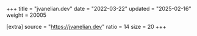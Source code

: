 +++
title = "jvanelian.dev"
date = "2022-03-22"
updated = "2025-02-16"
weight = 20005

[extra]
source = "https://jvanelian.dev"
ratio = 14
size = 20
+++
